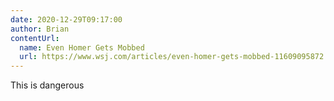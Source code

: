```yaml
---
date: 2020-12-29T09:17:00
author: Brian
contentUrl: 
  name: Even Homer Gets Mobbed 
  url: https://www.wsj.com/articles/even-homer-gets-mobbed-11609095872
---
```

This is dangerous